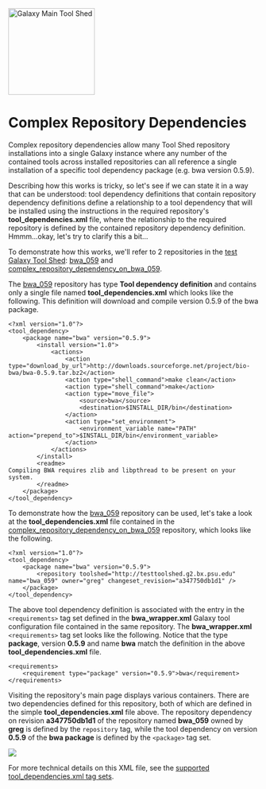 <div class='center'> <a href='http://toolshed.g2.bx.psu.edu'><img src='/Images/Logos/ToolShed.jpg' alt='Galaxy Main Tool Shed' height="174" /></a> </div>

# Complex Repository Dependencies

Complex repository dependencies allow many Tool Shed repository installations into a single Galaxy instance where any number of the contained tools across installed repositories can all reference a single installation of a specific tool dependency package (e.g. bwa version 0.5.9).

Describing how this works is tricky, so let's see if we can state it in a way that can be understood: tool dependency definitions that contain repository dependency definitions define a relationship to a tool dependency that will be installed using the instructions in the required repository's **tool_dependencies.xml** file, where the relationship to the required repository is defined by the contained repository dependency definition. Hmmm...okay, let's try to clarify this a bit...

To demonstrate how this works, we'll refer to 2 repositories in the [test Galaxy Tool Shed](http://testtoolshed.g2.bx.psu.edu): [bwa_059](http://testtoolshed.g2.bx.psu.edu/view/greg/bwa_059) and [complex_repository_dependency_on_bwa_059](http://testtoolshed.g2.bx.psu.edu/view/greg/complex_repository_dependency_on_bwa_059).

The [bwa_059](http://testtoolshed.g2.bx.psu.edu/view/greg/bwa_059) repository has type **Tool dependency definition** and contains only a single file named **tool_dependencies.xml** which looks like the following.  This definition will download and compile version 0.5.9 of the bwa package.

```
<?xml version="1.0"?>
<tool_dependency>
    <package name="bwa" version="0.5.9">
        <install version="1.0">
            <actions>
                <action type="download_by_url">http://downloads.sourceforge.net/project/bio-bwa/bwa-0.5.9.tar.bz2</action>
                <action type="shell_command">make clean</action>
                <action type="shell_command">make</action>
                <action type="move_file">
                    <source>bwa</source>
                    <destination>$INSTALL_DIR/bin</destination>
                </action>
                <action type="set_environment">
                    <environment_variable name="PATH" action="prepend_to">$INSTALL_DIR/bin</environment_variable>
                </action>
            </actions>
        </install>
        <readme>
Compiling BWA requires zlib and libpthread to be present on your system.
        </readme>
    </package>
</tool_dependency>
```


To demonstrate how the [bwa_059](http://testtoolshed.g2.bx.psu.edu/view/greg/bwa_059) repository can be used, let's take a look at the **tool_dependencies.xml** file contained in the [complex_repository_dependency_on_bwa_059](http://testtoolshed.g2.bx.psu.edu/view/greg/complex_repository_dependency_on_bwa_059 ) repository, which looks like the following.

```
<?xml version="1.0"?>
<tool_dependency>
    <package name="bwa" version="0.5.9">
        <repository toolshed="http://testtoolshed.g2.bx.psu.edu" name="bwa_059" owner="greg" changeset_revision="a347750db1d1" />
    </package>
</tool_dependency>
```


The above tool dependency definition is associated with the entry in the `<requirements>` tag set defined in the **bwa_wrapper.xml** Galaxy tool configuration file contained in the same repository.  The **bwa_wrapper.xml** `<requirements>` tag set looks like the following.  Notice that the type **package**, version **0.5.9** and name **bwa** match the definition in the above **tool_dependencies.xml** file. 

```
<requirements>
    <requirement type="package" version="0.5.9">bwa</requirement>
</requirements>
```


Visiting the repository's main page displays various containers.  There are two dependencies defined for this repository, both of which are defined in the simple **tool_dependencies.xml** file above.  The repository dependency on revision **a347750db1d1** of the repository named **bwa_059** owned by **greg** is defined by the `repository` tag, while the tool dependency on version **0.5.9** of the **bwa package** is defined by the `<package>` tag set.

![](/manage_complex_repository_dependency_on_bwa_059.png)

For more technical details on this XML file, see the [supported tool_dependencies.xml tag sets](/ToolDependenciesTagSets).
